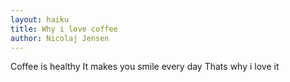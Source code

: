 ```yaml
---
layout: haiku
title: Why i love coffee
author: Nicolaj Jensen
---
```


Coffee is healthy
It makes you smile every day
Thats why i love it
